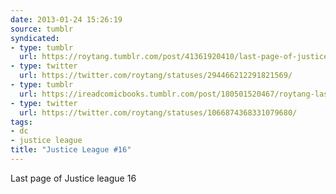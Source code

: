 ```yaml
---
date: 2013-01-24 15:26:19
source: tumblr
syndicated:
- type: tumblr
  url: https://roytang.tumblr.com/post/41361920410/last-page-of-justice-league-16
- type: twitter
  url: https://twitter.com/roytang/statuses/294466212291821569/
- type: tumblr
  url: https://ireadcomicbooks.tumblr.com/post/180501520467/roytang-last-page-of-justice-league-16
- type: twitter
  url: https://twitter.com/roytang/statuses/1066874368331079680/
tags:
- dc
- justice league
title: "Justice League #16"
---
```


<p>Last page of Justice league 16</p>